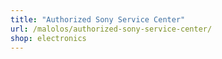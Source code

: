 ```yaml
---
title: "Authorized Sony Service Center"
url: /malolos/authorized-sony-service-center/
shop: electronics
---
```

